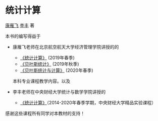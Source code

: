 # 统计计算

[康雁飞](https://yanfei.site/) [李丰](http://feng.li/) 著

本书的编写得益于
- 康雁飞老师在北京航空航天大学经济管理学院讲授的的
    - [《统计计算》](https://yanfei.site/teaching/sc/) (2019年春季)
    - [《贝叶斯统计》](https://yanfei.site/teaching/bs/) (2019年秋季)
    - [《贝叶斯统计与计算》](https://yanfei.site/teaching/bsc/) (2020年春季)
    
    本科专业课程教学内容。以及
    
- 李丰老师在中央财经大学统计与数学学院讲授的
    - [《统计计算》](https://feng.li/statcomp/)（2014-2020年春季学期，中央财经大学精品实验课程）


感谢这些课程所有同学对本教材的支持！
